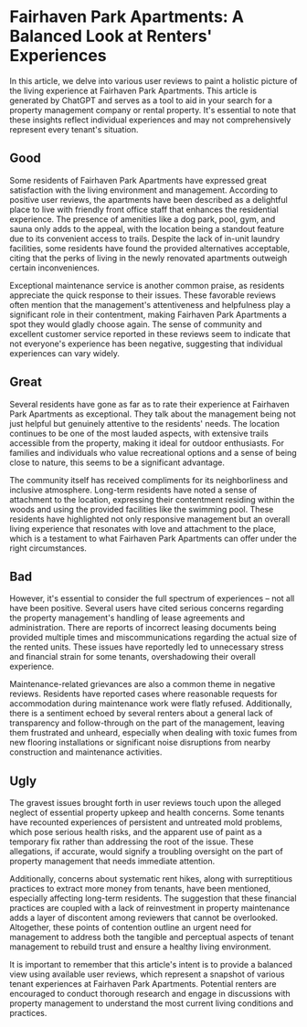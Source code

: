 # Fairhaven Park Apartments: A Balanced Look at Renters' Experiences

In this article, we delve into various user reviews to paint a holistic picture of the living experience at Fairhaven Park Apartments. This article is generated by ChatGPT and serves as a tool to aid in your search for a property management company or rental property. It's essential to note that these insights reflect individual experiences and may not comprehensively represent every tenant's situation.

## Good

Some residents of Fairhaven Park Apartments have expressed great satisfaction with the living environment and management. According to positive user reviews, the apartments have been described as a delightful place to live with friendly front office staff that enhances the residential experience. The presence of amenities like a dog park, pool, gym, and sauna only adds to the appeal, with the location being a standout feature due to its convenient access to trails. Despite the lack of in-unit laundry facilities, some residents have found the provided alternatives acceptable, citing that the perks of living in the newly renovated apartments outweigh certain inconveniences.

Exceptional maintenance service is another common praise, as residents appreciate the quick response to their issues. These favorable reviews often mention that the management's attentiveness and helpfulness play a significant role in their contentment, making Fairhaven Park Apartments a spot they would gladly choose again. The sense of community and excellent customer service reported in these reviews seem to indicate that not everyone's experience has been negative, suggesting that individual experiences can vary widely.

## Great

Several residents have gone as far as to rate their experience at Fairhaven Park Apartments as exceptional. They talk about the management being not just helpful but genuinely attentive to the residents' needs. The location continues to be one of the most lauded aspects, with extensive trails accessible from the property, making it ideal for outdoor enthusiasts. For families and individuals who value recreational options and a sense of being close to nature, this seems to be a significant advantage.

The community itself has received compliments for its neighborliness and inclusive atmosphere. Long-term residents have noted a sense of attachment to the location, expressing their contentment residing within the woods and using the provided facilities like the swimming pool. These residents have highlighted not only responsive management but an overall living experience that resonates with love and attachment to the place, which is a testament to what Fairhaven Park Apartments can offer under the right circumstances.

## Bad

However, it's essential to consider the full spectrum of experiences – not all have been positive. Several users have cited serious concerns regarding the property management's handling of lease agreements and administration. There are reports of incorrect leasing documents being provided multiple times and miscommunications regarding the actual size of the rented units. These issues have reportedly led to unnecessary stress and financial strain for some tenants, overshadowing their overall experience.

Maintenance-related grievances are also a common theme in negative reviews. Residents have reported cases where reasonable requests for accommodation during maintenance work were flatly refused. Additionally, there is a sentiment echoed by several renters about a general lack of transparency and follow-through on the part of the management, leaving them frustrated and unheard, especially when dealing with toxic fumes from new flooring installations or significant noise disruptions from nearby construction and maintenance activities.

## Ugly

The gravest issues brought forth in user reviews touch upon the alleged neglect of essential property upkeep and health concerns. Some tenants have recounted experiences of persistent and untreated mold problems, which pose serious health risks, and the apparent use of paint as a temporary fix rather than addressing the root of the issue. These allegations, if accurate, would signify a troubling oversight on the part of property management that needs immediate attention.

Additionally, concerns about systematic rent hikes, along with surreptitious practices to extract more money from tenants, have been mentioned, especially affecting long-term residents. The suggestion that these financial practices are coupled with a lack of reinvestment in property maintenance adds a layer of discontent among reviewers that cannot be overlooked. Altogether, these points of contention outline an urgent need for management to address both the tangible and perceptual aspects of tenant management to rebuild trust and ensure a healthy living environment.

It is important to remember that this article's intent is to provide a balanced view using available user reviews, which represent a snapshot of various tenant experiences at Fairhaven Park Apartments. Potential renters are encouraged to conduct thorough research and engage in discussions with property management to understand the most current living conditions and practices.